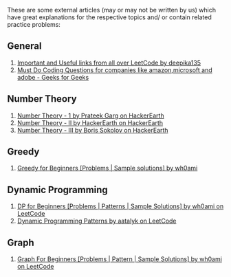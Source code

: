 These are some external articles (may or may not be written by us) which have great explanations for the respective topics and/ or contain related practice problems:

## General

1. [Important and Useful links from all over LeetCode by deepika135](https://leetcode.com/discuss/general-discussion/665604/important-and-useful-links-from-all-over-the-leetcode)
2. [Must Do Coding Questions for companies like amazon,microsoft and adobe - Geeks for Geeks](https://www.geeksforgeeks.org/must-do-coding-questions-for-companies-like-amazon-microsoft-adobe/)

## Number Theory

1. [Number Theory - 1 by Prateek Garg on HackerEarth](https://www.hackerearth.com/practice/notes/number-theory-1/)
2. [Number Theory - II by HackerEarth on HackerEarth](https://www.hackerearth.com/practice/notes/number-theory-ii/)
3. [Number Theory - III by Boris Sokolov on HackerEarth](https://www.hackerearth.com/practice/notes/number-theory-iii/)

## Greedy

1. [Greedy for Beginners [Problems | Sample solutions] by wh0ami](https://leetcode.com/discuss/general-discussion/669996/greedy-for-beginners-problems-sample-solutions)

## Dynamic Programming

1. [DP for Beginners [Problems | Patterns | Sample Solutions] by wh0ami on LeetCode](https://leetcode.com/discuss/general-discussion/662866/DP-for-Beginners-Problems-or-Patterns-or-Sample-Solutions)
2. [Dynamic Programming Patterns by aatalyk on LeetCode](https://leetcode.com/discuss/general-discussion/458695/Dynamic-Programming-Patterns)

## Graph

1. [Graph For Beginners [Problems | Pattern | Sample Solutions] by wh0ami on LeetCode](https://leetcode.com/discuss/general-discussion/655708/Graph-For-Beginners-Problems-or-Pattern-or-Sample-Solutions)
